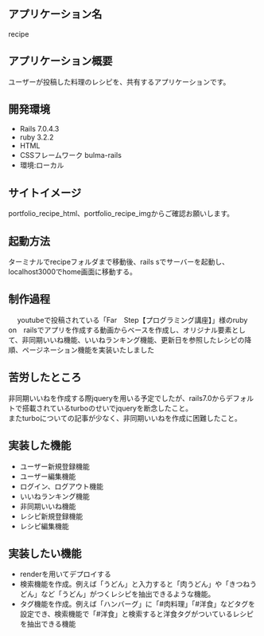 ## アプリケーション名
  recipe

## アプリケーション概要
   ユーザーが投稿した料理のレシピを、共有するアプリケーションです。

## 開発環境
   - Rails 7.0.4.3
   - ruby 3.2.2
   - HTML
   - CSSフレームワーク bulma-rails
   - 環境:ローカル

## サイトイメージ
  portfolio_recipe_html、portfolio_recipe_imgからご確認お願いします。

## 起動方法
 ターミナルでrecipeフォルダまで移動後、rails sでサーバーを起動し、localhost3000でhome画面に移動する。

## 制作過程
　  youtubeで投稿されている「Far　Step【プログラミング講座】」様のruby　on　railsでアプリを作成する動画からベースを作成し、オリジナル要素として、非同期いいね機能、いいねランキング機能、更新日を参照したレシピの降順、ページネーション機能を実装いたしました

## 苦労したところ
  非同期いいねを作成する際jqueryを用いる予定でしたが、rails7.0からデフォルトで搭載されているturboのせいでjqueryを断念したこと。    
  またturboについての記事が少なく、非同期いいねを作成に困難したこと。

## 実装した機能
  - ユーザー新規登録機能    
  - ユーザー編集機能            
  - ログイン、ログアウト機能        
  - いいねランキング機能        
  - 非同期いいね機能        
  - レシピ新規登録機能        
  - レシピ編集機能        

## 実装したい機能
- renderを用いてデプロイする
- 検索機能を作成。例えば「うどん」と入力すると「肉うどん」や「きつねうどん」など「うどん」がつくレシピを抽出できるような機能。
- タグ機能を作成。例えば「ハンバーグ」に「#肉料理」「#洋食」などタグを設定でき、検索機能で「#洋食」と検索すると洋食タグがついているレシピを抽出できる機能


  
　

